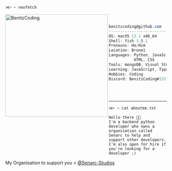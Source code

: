 ```zsh
⋊> ~ neofetch
```

<img align="left" src="https://user-images.githubusercontent.com/70798458/185849442-156e8f06-84c0-4c9c-8bbb-1a7e7aeff1cf.png" alt="BenitzCoding" width="320" />

<br/>

```csharp
benitzcoding@github.com
-------------------------
OS: macOS 13.1 x86_64
Shell: fish 3.5.1
Pronouns: He/Him
Location: Brunei
Languages: Python, JavaScript,
           HTML, CSS
Tools: mongoDB, Visual Studio Code
Learning: JavaScript, TypeScript
Hobbies: Coding
Discord: BenitzCoding#1317
```

<br/>
<br/>

---

```zsh
⋊> ~ cat aboutme.txt
```
```text
Hello there 👋🏽
I'm a backend python developer who owns a organisation called Senarc to help and support other developers.
I'm also open for hire if you're looking for a developer ;)
```

My Organisation to support you > [@Senarc-Studios](https://github.com/Senarc-Studios)
